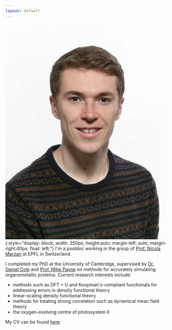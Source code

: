 ```yaml
---
layout: default 
---
```


![face](./assets/el_mugshot.jpg){:style="display: block; width: 250px; height:auto; margin-left: auto; margin-right:40px; float: left;"}
I'm a postdoc working in the group of [Prof. Nicola Marzari](https://people.epfl.ch/nicola.marzari) at EPFL in Switzerland. 

I completed my PhD at the University of Cambridge, supervised by [Dr. Daniel Cole](https://blogs.ncl.ac.uk/danielcole/) and [Prof. Mike Payne](http://www.tcm.phy.cam.ac.uk/profiles/mcp1/) on methods for accurately simulating organometallic proteins. Current research interests include:
* methods such as DFT + U and Koopman's-compliant functionals for addressing errors in density functional theory
* linear-scaling density functional theory
* methods for treating strong correlation such as dynamical mean field theory
* the oxygen-evolving centre of photosystem II

My CV can be found [here](http://files.tcm.phy.cam.ac.uk/~ebl27/elinscott_cv.pdf).
